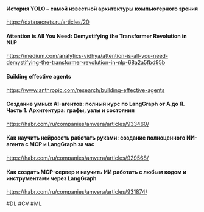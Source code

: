 #### История YOLO – самой известной архитектуры компьютерного зрения
https://datasecrets.ru/articles/20

#### Attention is All You Need: Demystifying the Transformer Revolution in NLP
https://medium.com/analytics-vidhya/attention-is-all-you-need-demystifying-the-transformer-revolution-in-nlp-68a2a5fbd95b

#### Building effective agents
https://www.anthropic.com/research/building-effective-agents

#### Создание умных AI-агентов: полный курс по LangGraph от А до Я. Часть 1. Архитектура: графы, узлы и состояния
https://habr.com/ru/companies/amvera/articles/933460/

#### Как научить нейросеть работать руками: создание полноценного ИИ-агента с MCP и LangGraph за час
https://habr.com/ru/companies/amvera/articles/929568/


#### Как создать MCP-сервер и научить ИИ работать с любым кодом и инструментами через LangGraph
https://habr.com/ru/companies/amvera/articles/931874/




#DL 
#CV
#ML 
